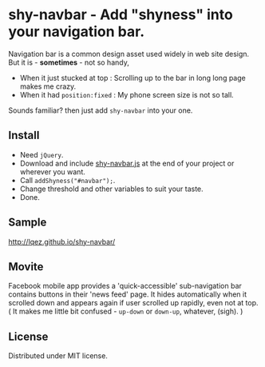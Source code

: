 shy-navbar - Add "shyness" into your navigation bar.
====================================================


Navigation bar is a common design asset used widely in web site design. But it is - **sometimes** - not so handy,

 - When it just stucked at top : Scrolling up to the bar in long long page makes me crazy.
 - When it had `position:fixed` : My phone screen size is not so tall.

Sounds familiar? then just add `shy-navbar` into your one.


Install
-------

 - Need `jQuery`.
 - Download and include [shy-navbar.js](https://raw.github.com/lqez/shy-navbar/master/shy-navbar.js) at the end of your project or wherever you want.
 - Call `addShyness("#navbar");`.
 - Change threshold and other variables to suit your taste.
 - Done.


Sample
------

<http://lqez.github.io/shy-navbar/>


Movite
------

Facebook mobile app provides a 'quick-accessible' sub-navigation bar contains buttons in their 'news feed' page.
It hides automatically when it scrolled down and appears again if user scrolled up rapidly, even not at top.
( It makes me little bit confused - `up-down` or `down-up`, whatever, (sigh). ) 


License
-------

Distributed under MIT license.
